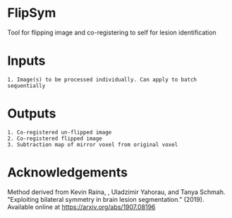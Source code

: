 # FlipSym
Tool for flipping image and co-registering to self for lesion identification

# Inputs
    1. Image(s) to be processed individually. Can apply to batch sequentially

# Outputs
    1. Co-registered un-flipped image
    2. Co-registered flipped image
    3. Subtraction map of mirror voxel from original voxel

# Acknowledgements
Method derived from Kevin Raina, , Uladzimir Yahorau, and Tanya Schmah. "Exploiting bilateral symmetry in brain lesion segmentation." (2019). Available online at https://arxiv.org/abs/1907.08196

